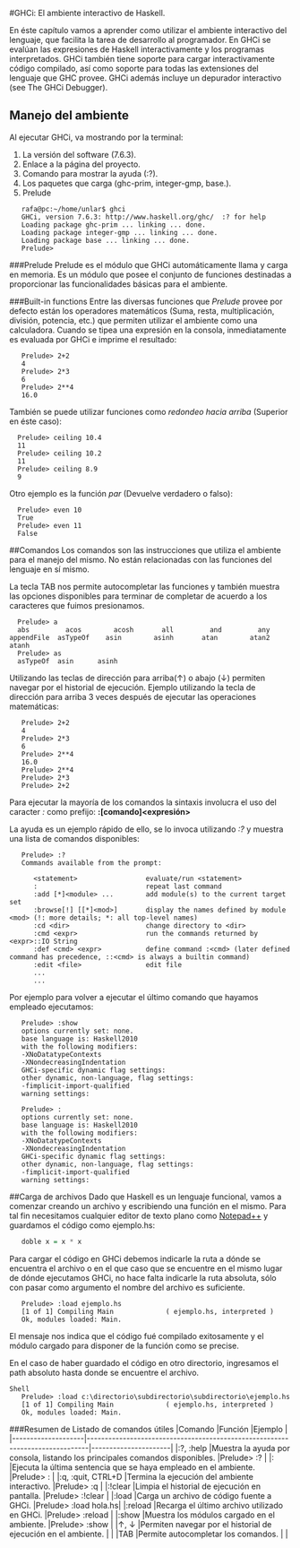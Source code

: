 #GHCi: El ambiente interactivo de Haskell. 

En éste capítulo vamos a aprender como utilizar el ambiente interactivo del lenguaje, que facilita la tarea de desarrollo al programador. 
En GHCi se evalúan las expresiones de Haskell interactivamente y los programas interpretados. GHCi también tiene soporte para cargar interactivamente 
código compilado, así como soporte para todas las extensiones del lenguaje que GHC provee. GHCi además incluye un depurador interactivo (see The GHCi Debugger).

## Manejo del ambiente
Al ejecutar GHCi, va mostrando por la terminal:
1. La versión del software (7.6.3).
2. Enlace a la página del proyecto.
3. Comando para mostrar la ayuda (:?).
4. Los paquetes que carga (ghc-prim, integer-gmp, base.).
5. Prelude

```Shell
   rafa@pc:~/home/unlar$ ghci
   GHCi, version 7.6.3: http://www.haskell.org/ghc/  :? for help
   Loading package ghc-prim ... linking ... done.
   Loading package integer-gmp ... linking ... done.
   Loading package base ... linking ... done.
   Prelude> 
```
###Prelude
Prelude es el módulo que GHCi automáticamente llama y carga en memoria. Es un módulo que posee el conjunto de funciones destinadas a proporcionar las funcionalidades básicas para el ambiente.

###Built-in functions
Entre las diversas funciones que *Prelude* provee por defecto están los operadores matemáticos (Suma, resta, multiplicación, división, potencia, etc.) que permiten utilizar el ambiente como una calculadora. Cuando se tipea una expresión en la consola, inmediatamente es evaluada por GHCi e imprime el resultado: 
```Shell
   Prelude> 2+2
   4
   Prelude> 2*3
   6
   Prelude> 2**4
   16.0
```
También se puede utilizar funciones como *redondeo hacia arriba* (Superior en éste caso):
```Shell
  Prelude> ceiling 10.4
  11
  Prelude> ceiling 10.2
  11
  Prelude> ceiling 8.9
  9
```
Otro ejemplo es la función *par* (Devuelve verdadero o falso):
```Shell
  Prelude> even 10
  True
  Prelude> even 11
  False
```
##Comandos
Los comandos son las instrucciones que utiliza el ambiente para el manejo del mismo. No están relacionadas con las funciones del lenguaje en sí mismo.

La tecla TAB nos permite autocompletar las funciones y también muestra las opciones disponibles para terminar de completar de acuerdo a los caracteres que fuimos presionamos.
```Shell
  Prelude> a
  abs         acos        acosh       all         and         any         appendFile  asTypeOf    asin        asinh       atan        atan2       atanh
  Prelude> as
  asTypeOf  asin      asinh
```

Utilizando las teclas de dirección para arriba(↑) o abajo (↓) permiten navegar por el historial de ejecución.
Ejemplo utilizando la tecla de dirección para arriba 3 veces después de ejecutar las operaciones matemáticas:
```Shell
   Prelude> 2+2
   4
   Prelude> 2*3
   6
   Prelude> 2**4
   16.0
   Prelude> 2**4
   Prelude> 2*3
   Prelude> 2+2
```
Para ejecutar la mayoría de los comandos la sintaxis involucra el uso del caracter *:*  como prefijo: 
**:[comando]<expresión>**

La ayuda es un ejemplo rápido de ello, se lo invoca utilizando *:?* y muestra una lista de comandos disponibles:
```Shell
   Prelude> :?
   Commands available from the prompt:

      <statement>                 evaluate/run <statement>
      :                           repeat last command
      :add [*]<module> ...        add module(s) to the current target set
      :browse[!] [[*]<mod>]       display the names defined by module <mod> (!: more details; *: all top-level names)
      :cd <dir>                   change directory to <dir>
      :cmd <expr>                 run the commands returned by <expr>::IO String 
      :def <cmd> <expr>           define command :<cmd> (later defined command has precedence, ::<cmd> is always a builtin command)
      :edit <file>                edit file
      ...
      ...
```
Por ejemplo para volver a ejecutar el último comando que hayamos empleado ejecutamos:
```Shell
   Prelude> :show
   options currently set: none.
   base language is: Haskell2010
   with the following modifiers:
   -XNoDatatypeContexts
   -XNondecreasingIndentation
   GHCi-specific dynamic flag settings:
   other dynamic, non-language, flag settings:
   -fimplicit-import-qualified
   warning settings:

   Prelude> :
   options currently set: none.
   base language is: Haskell2010
   with the following modifiers:
   -XNoDatatypeContexts
   -XNondecreasingIndentation
   GHCi-specific dynamic flag settings:
   other dynamic, non-language, flag settings:
   -fimplicit-import-qualified
   warning settings:
```

##Carga de archivos
Dado que Haskell es un lenguaje funcional, vamos a comenzar creando un archivo y escribiendo una función en el mismo. Para tal fin necesitamos cualquier editor
de texto plano como [Notepad++](https://notepad-plus-plus.org/) y guardamos el código como ejemplo.hs:
```Haskell
   doble x = x * x 
```
Para cargar el código en GHCi debemos indicarle la ruta a dónde se encuentra el archivo o en el que caso que se encuentre en el mismo lugar de dónde 
ejecutamos GHCi, no hace falta indicarle la ruta absoluta, sólo con pasar como argumento el nombre del archivo es suficiente.
```Shell
   Prelude> :load ejemplo.hs 
   [1 of 1] Compiling Main             ( ejemplo.hs, interpreted )
   Ok, modules loaded: Main.
```
El mensaje nos indica que el código fué compilado exitosamente y el módulo cargado para disponer de la función como se precise.

En el caso de haber guardado el código en otro directorio, ingresamos el path absoluto hasta donde se encuentre el archivo.
``` 
Shell
   Prelude> :load c:\directorio\subdirectorio\subdirectorio\ejemplo.hs
   [1 of 1] Compiling Main             ( ejemplo.hs, interpreted )
   Ok, modules loaded: Main.
```


###Resumen de Listado de comandos útiles
|Comando             |Función                                                                       |Ejemplo               |
|--------------------|------------------------------------------------------------------------------|----------------------|
|:?, :help           |Muestra la ayuda por consola, listando los principales comandos disponibles.  |Prelude> :?           |
|:                   |Ejecuta la última sentencia que se haya empleado en el ambiente.              |Prelude> :            |
|:q, :quit, CTRL+D   |Termina la ejecución del ambiente interactivo.                                |Prelude> :q           |
|:!clear             |Limpia el historial de ejecución en pantalla.                                 |Prelude> :!clear      |
|:load               |Carga un archivo de código fuente a GHCi.                                     |Prelude> :load hola.hs|
|:reload             |Recarga el último archivo utilizado en GHCi.                                  |Prelude> :reload      |
|:show               |Muestra los módulos cargado en el ambiente.                                   |Prelude> :show        |
|↑, ↓                |Permiten navegar por el historial de ejecución en el ambiente.                |                      |
|TAB                 |Permite autocompletar los comandos.                                           |                      |
